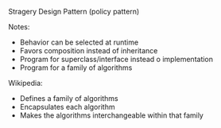 Stragery Design Pattern (policy pattern)

Notes: 
- Behavior can be selected at runtime
- Favors composition instead of inheritance
- Program for superclass/interface instead o implementation
- Program for a family of algorithms

Wikipedia:
- Defines a family of algorithms
- Encapsulates each algorithm
- Makes the algorithms interchangeable within that family
